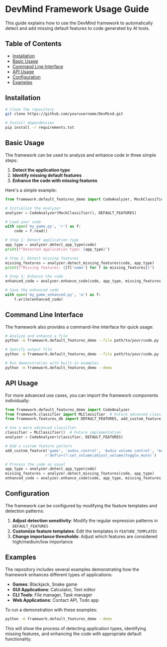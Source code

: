 # DevMind Framework Usage Guide

This guide explains how to use the DevMind framework to automatically detect and add missing default features to code generated by AI tools.

## Table of Contents
- [Installation](#installation)
- [Basic Usage](#basic-usage)
- [Command Line Interface](#command-line-interface)
- [API Usage](#api-usage)
- [Configuration](#configuration)
- [Examples](#examples)

## Installation

```bash
# Clone the repository
git clone https://github.com/yourusername/DevMind.git

# Install dependencies
pip install -r requirements.txt
```

## Basic Usage

The framework can be used to analyze and enhance code in three simple steps:

1. **Detect the application type**
2. **Identify missing default features**
3. **Enhance the code with missing features**

Here's a simple example:

```python
from framework.default_features_demo import CodeAnalyzer, MockClassifier, DEFAULT_FEATURES

# Initialize the analyzer
analyzer = CodeAnalyzer(MockClassifier(), DEFAULT_FEATURES)

# Load your code
with open('my_game.py', 'r') as f:
    code = f.read()

# Step 1: Detect application type
app_type = analyzer.detect_app_type(code)
print(f"Detected application type: {app_type}")

# Step 2: Detect missing features
missing_features = analyzer.detect_missing_features(code, app_type)
print(f"Missing features: {[f['name'] for f in missing_features]}")

# Step 3: Enhance the code
enhanced_code = analyzer.enhance_code(code, app_type, missing_features)

# Save the enhanced code
with open('my_game_enhanced.py', 'w') as f:
    f.write(enhanced_code)
```

## Command Line Interface

The framework also provides a command-line interface for quick usage:

```bash
# Analyze and enhance a file
python -m framework.default_features_demo --file path/to/your/code.py

# Specify output file
python -m framework.default_features_demo --file path/to/your/code.py --output enhanced_code.py

# Run demonstration with built-in examples
python -m framework.default_features_demo --demo
```

## API Usage

For more advanced use cases, you can import the framework components individually:

```python
from framework.default_features_demo import CodeAnalyzer
from framework.classifier import MLClassifier  # Future advanced classifier
from framework.features_db import DEFAULT_FEATURES, add_custom_feature

# Use a more advanced classifier
classifier = MLClassifier()  # Future implementation
analyzer = CodeAnalyzer(classifier, DEFAULT_FEATURES)

# Add a custom feature pattern
add_custom_feature('game', 'audio_control', 'Audio volume control', 'medium', 
                  r'def\s+(?:set_volume|adjust_volume|toggle_mute)')

# Process the code as usual
app_type = analyzer.detect_app_type(code)
missing_features = analyzer.detect_missing_features(code, app_type)
enhanced_code = analyzer.enhance_code(code, app_type, missing_features)
```

## Configuration

The framework can be configured by modifying the feature templates and detection patterns:

1. **Adjust detection sensitivity**: Modify the regular expression patterns in `DEFAULT_FEATURES`
2. **Customize feature templates**: Edit the templates in `FEATURE_TEMPLATES`
3. **Change importance thresholds**: Adjust which features are considered high/medium/low importance

## Examples

The repository includes several examples demonstrating how the framework enhances different types of applications:

- **Games**: Blackjack, Snake game
- **GUI Applications**: Calculator, Text editor
- **CLI Tools**: File manager, Task manager
- **Web Applications**: Contact API, Todo app

To run a demonstration with these examples:

```bash
python -m framework.default_features_demo --demo
```

This will show the process of detecting application types, identifying missing features, and enhancing the code with appropriate default functionality.
